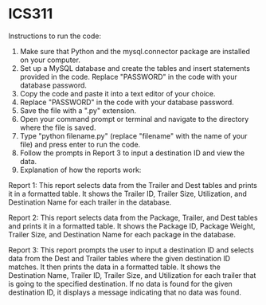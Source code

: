 # ICS311

Instructions to run the code:

1. Make sure that Python and the mysql.connector package are installed on your computer.
2. Set up a MySQL database and create the tables and insert statements provided in the code. Replace "PASSWORD" in the code with your database password.
3. Copy the code and paste it into a text editor of your choice.
4. Replace "PASSWORD" in the code with your database password.
5. Save the file with a ".py" extension.
6. Open your command prompt or terminal and navigate to the directory where the file is saved.
7. Type "python filename.py" (replace "filename" with the name of your file) and press enter to run the code.
8. Follow the prompts in Report 3 to input a destination ID and view the data.
9. Explanation of how the reports work:

Report 1: This report selects data from the Trailer and Dest tables and prints it in a formatted table. It shows the Trailer ID, Trailer Size, Utilization, and Destination Name for each trailer in the database.

Report 2: This report selects data from the Package, Trailer, and Dest tables and prints it in a formatted table. It shows the Package ID, Package Weight, Trailer Size, and Destination Name for each package in the database.

Report 3: This report prompts the user to input a destination ID and selects data from the Dest and Trailer tables where the given destination ID matches. It then prints the data in a formatted table. It shows the Destination Name, Trailer ID, Trailer Size, and Utilization for each trailer that is going to the specified destination. If no data is found for the given destination ID, it displays a message indicating that no data was found.
